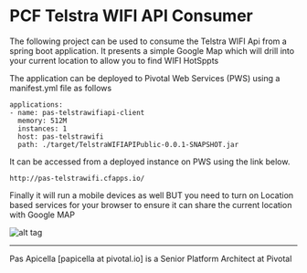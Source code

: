 <h1> PCF Telstra WIFI API Consumer </h1>

The following project can be used to consume the Telstra WIFI Api from a spring boot application. It presents a simple Google Map
which will drill into your current location to allow you to find WIFI HotSppts 

The application can be deployed to Pivotal Web Services (PWS) using a manifest.yml file as follows

```
applications:
- name: pas-telstrawifiapi-client
  memory: 512M
  instances: 1
  host: pas-telstrawifi
  path: ./target/TelstraWIFIAPIPublic-0.0.1-SNAPSHOT.jar
```

It can be accessed from a deployed instance on PWS using the link below.

```
http://pas-telstrawifi.cfapps.io/
```

Finally it will run a mobile devices as well BUT you need to turn on Location based services for your browser to ensure it 
can share the current location with Google MAP 

![alt tag](https://dl.dropboxusercontent.com/u/15829935/platform-demos/images/piv-telstra-wfi1.png)

<hr />
Pas Apicella [papicella at pivotal.io] is a Senior Platform Architect at Pivotal
